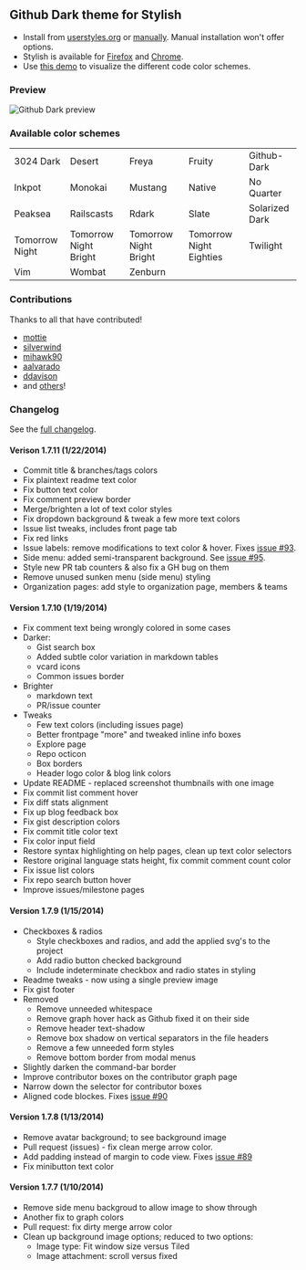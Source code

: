 ## Github Dark theme for Stylish
- Install from [userstyles.org](http://userstyles.org/styles/37035) or [manually](https://github.com/StylishThemes/Github-Dark/blob/master/github-dark.css). Manual installation won't offer options.
- Stylish is available for [Firefox](https://addons.mozilla.org/en-US/firefox/addon/2108/) and [Chrome](https://chrome.google.com/extensions/detail/fjnbnpbmkenffdnngjfgmeleoegfcffe).
- Use [this demo](http://StylishThemes.github.io/Github-Dark/) to visualize the different code color schemes.

### Preview
![Github Dark preview](http://i.imgur.com/Tdk2UCM.png)

### Available color schemes
<table>
  <tr><td>3024 Dark</td>      <td>Desert</td>                <td>Freya</td>                 <td>Fruity</td>                  <td>Github-Dark</td></tr>
  <tr><td>Inkpot</td>         <td>Monokai</td>               <td>Mustang</td>               <td>Native</td>                  <td>No Quarter</td></tr>
  <tr><td>Peaksea</td>        <td>Railscasts</td>            <td>Rdark</td>                 <td>Slate</td>                   <td>Solarized Dark</td></tr>
  <tr><td>Tomorrow Night</td> <td>Tomorrow Night Bright</td> <td>Tomorrow Night Bright</td> <td>Tomorrow Night Eighties</td> <td>Twilight</td></tr>
  <tr><td>Vim</td>            <td>Wombat</td>                <td>Zenburn</td>               <td></td>                        <td></td></tr>
</table>

### Contributions

Thanks to all that have contributed!

* [mottie](http://github.com/mottie)
* [silverwind](http://github.com/silverwind)
* [mihawk90](http://github.com/mihawk90)
* [aalvarado](http://github.com/aalvarado)
* [ddavison](http://github.com/ddavison)
* and [others](https://github.com/StylishThemes/Github-Dark/graphs/contributors)!

### Changelog

See the [full changelog](https://github.com/StylishThemes/Github-Dark/wiki).

#### Verison 1.7.11 (1/22/2014)

* Commit title &amp; branches/tags colors
* Fix plaintext readme text color
* Fix button text color
* Fix comment preview border
* Merge/brighten a lot of text color styles
* Fix dropdown background &amp; tweak a few more text colors
* Issue list tweaks, includes front page tab
* Fix red links
* Issue labels: remove modifications to text color &amp; hover. Fixes [issue #93](https://github.com/StylishThemes/Github-Dark/issues/93).
* Side menu: added semi-transparent background. See [issue #95](https://github.com/StylishThemes/Github-Dark/issues/95).
* Style new PR tab counters &amp; also fix a GH bug on them
* Remove unused sunken menu (side menu) styling
* Organization pages: add style to organization page, members &amp; teams

#### Version 1.7.10 (1/19/2014)

* Fix comment text being wrongly colored in some cases
* Darker:
  * Gist search box
  * Added subtle color variation in markdown tables
  * vcard icons
  * Common issues border
* Brighter
  * markdown text
  * PR/issue counter
* Tweaks
  * Few text colors (including issues page)
  * Better frontpage "more" and tweaked inline info boxes
  * Explore page
  * Repo octicon
  * Box borders
  * Header logo color & blog link colors
* Update README - replaced screenshot thumbnails with one image
* Fix commit list comment hover
* Fix diff stats alignment
* Fix up blog feedback box
* Fix gist description colors
* Fix commit title color text
* Fix color input field
* Restore syntax highlighting on help pages, clean up text color selectors
* Restore original language stats height, fix commit comment count color
* Fix issue list colors
* Fix repo search button hover
* Improve issues/milestone pages

#### Version 1.7.9 (1/15/2014)

* Checkboxes &amp; radios
  * Style checkboxes and radios, and add the applied svg's to the project
  * Add radio button checked background
  * Include indeterminate checkbox and radio states in styling
* Readme tweaks - now using a single preview image
* Fix gist footer
* Removed
  * Remove unneeded whitespace
  * Remove graph hover hack as Github fixed it on their side
  * Remove header text-shadow
  * Remove box shadow on vertical separators in the file headers
  * Remove a few unneeded form styles
  * Remove bottom border from modal menus
* Slightly darken the command-bar border
* Improve contributor boxes on the contributor graph page
* Narrow down the selector for contributor boxes
* Aligned code blockes. Fixes [issue #90](https://github.com/StylishThemes/Github-Dark/issues/90)

#### Version 1.7.8 (1/13/2014)

* Remove avatar background; to see background image
* Pull request (issues) - fix clean merge arrow color.
* Add padding instead of margin to code view. Fixes [issue #89](https://github.com/StylishThemes/Github-Dark/issues/89)
* Fix minibutton text color

#### Version 1.7.7 (1/10/2014)

* Remove side menu backgroud to allow image to show through
* Another fix to graph colors
* Pull request: fix dirty merge arrow color
* Clean up background image options; reduced to two options:
  * Image type: Fit window size versus Tiled
  * Image attachment: scroll versus fixed
